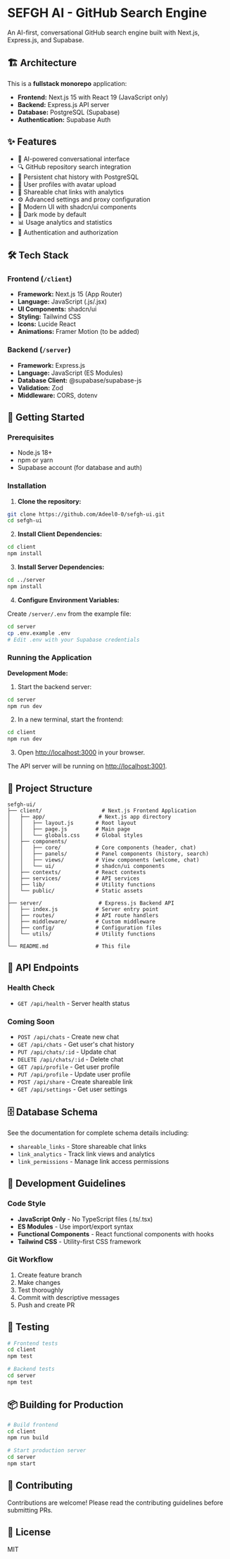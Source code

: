 # SEFGH AI - GitHub Search Engine

An AI-first, conversational GitHub search engine built with Next.js, Express.js, and Supabase.

## 🏗️ Architecture

This is a **fullstack monorepo** application:
- **Frontend:** Next.js 15 with React 19 (JavaScript only)
- **Backend:** Express.js API server
- **Database:** PostgreSQL (Supabase)
- **Authentication:** Supabase Auth

## ✨ Features

- 🤖 AI-powered conversational interface
- 🔍 GitHub repository search integration
- 💾 Persistent chat history with PostgreSQL
- 👤 User profiles with avatar upload
- 🔗 Shareable chat links with analytics
- ⚙️ Advanced settings and proxy configuration
- 🎨 Modern UI with shadcn/ui components
- 🌙 Dark mode by default
- 📊 Usage analytics and statistics
- 🔐 Authentication and authorization

## 🛠️ Tech Stack

### Frontend (`/client`)
- **Framework:** Next.js 15 (App Router)
- **Language:** JavaScript (.js/.jsx)
- **UI Components:** shadcn/ui
- **Styling:** Tailwind CSS
- **Icons:** Lucide React
- **Animations:** Framer Motion (to be added)

### Backend (`/server`)
- **Framework:** Express.js
- **Language:** JavaScript (ES Modules)
- **Database Client:** @supabase/supabase-js
- **Validation:** Zod
- **Middleware:** CORS, dotenv

## 🚀 Getting Started

### Prerequisites
- Node.js 18+ 
- npm or yarn
- Supabase account (for database and auth)

### Installation

1. **Clone the repository:**
```bash
git clone https://github.com/Adeel0-0/sefgh-ui.git
cd sefgh-ui
```

2. **Install Client Dependencies:**
```bash
cd client
npm install
```

3. **Install Server Dependencies:**
```bash
cd ../server
npm install
```

4. **Configure Environment Variables:**

Create `/server/.env` from the example file:
```bash
cd server
cp .env.example .env
# Edit .env with your Supabase credentials
```

### Running the Application

**Development Mode:**

1. Start the backend server:
```bash
cd server
npm run dev
```

2. In a new terminal, start the frontend:
```bash
cd client
npm run dev
```

3. Open [http://localhost:3000](http://localhost:3000) in your browser.

The API server will be running on [http://localhost:3001](http://localhost:3001).

## 📁 Project Structure

```
sefgh-ui/
├── client/                   # Next.js Frontend Application
│   ├── app/                 # Next.js app directory
│   │   ├── layout.js       # Root layout
│   │   ├── page.js         # Main page
│   │   └── globals.css     # Global styles
│   ├── components/
│   │   ├── core/           # Core components (header, chat)
│   │   ├── panels/         # Panel components (history, search)
│   │   ├── views/          # View components (welcome, chat)
│   │   └── ui/             # shadcn/ui components
│   ├── contexts/           # React contexts
│   ├── services/           # API services
│   ├── lib/                # Utility functions
│   └── public/             # Static assets
│
├── server/                  # Express.js Backend API
│   ├── index.js            # Server entry point
│   ├── routes/             # API route handlers
│   ├── middleware/         # Custom middleware
│   ├── config/             # Configuration files
│   └── utils/              # Utility functions
│
└── README.md               # This file
```

## 🔄 API Endpoints

### Health Check
- `GET /api/health` - Server health status

### Coming Soon
- `POST /api/chats` - Create new chat
- `GET /api/chats` - Get user's chat history
- `PUT /api/chats/:id` - Update chat
- `DELETE /api/chats/:id` - Delete chat
- `GET /api/profile` - Get user profile
- `PUT /api/profile` - Update user profile
- `POST /api/share` - Create shareable link
- `GET /api/settings` - Get user settings

## 🗄️ Database Schema

See the documentation for complete schema details including:
- `shareable_links` - Store shareable chat links
- `link_analytics` - Track link views and analytics
- `link_permissions` - Manage link access permissions

## 📝 Development Guidelines

### Code Style
- **JavaScript Only** - No TypeScript files (.ts/.tsx)
- **ES Modules** - Use import/export syntax
- **Functional Components** - React functional components with hooks
- **Tailwind CSS** - Utility-first CSS framework

### Git Workflow
1. Create feature branch
2. Make changes
3. Test thoroughly
4. Commit with descriptive messages
5. Push and create PR

## 🧪 Testing

```bash
# Frontend tests
cd client
npm test

# Backend tests
cd server
npm test
```

## 📦 Building for Production

```bash
# Build frontend
cd client
npm run build

# Start production server
cd server
npm start
```

## 🤝 Contributing

Contributions are welcome! Please read the contributing guidelines before submitting PRs.

## 📄 License

MIT
